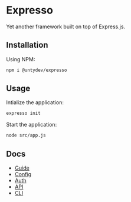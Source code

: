 # Expresso

Yet another framework built on top of Express.js.

## Installation

Using NPM:

```sh
npm i @untydev/expresso
```

## Usage

Intialize the application:

```sh
expresso init
```

Start the application:

```sh
node src/app.js
```

## Docs

- [Guide](./doc/guide.md)
- [Config](./doc/config.md)
- [Auth](./doc/auth.md)
- [API](./doc/api.md)
- [CLI](./doc/cli.md)